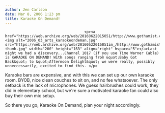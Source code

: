 ```yaml
---
author: Jen Carlson
date: Mar 8, 2006 1:23 pm
title: Karaoke On Demand!
---
```


	
										<p><a href="https://web.archive.org/web/20160622015051/http://www.gothamist.com/attachments/arts_jen/2006_03_arts_karaokeondeman.jpg"><img alt="2006_03_arts_karaokeondeman.jpg" src="https://web.archive.org/web/20160622015051im_/http://www.gothamist.com/attachments/arts_jen/2006_03_arts_karaokeondeman-thumb.jpg" width="200" height="163" align="right" hspace="5"></a>Last night we had a discovery...Channel 1017 (if you use Time Warner Cable) is KARAOKE ON DEMAND! With songs ranging from &quot;Baby Got Back&quot; to &quot;Afternoon Delight&quot; we were really, possibly unneccessarily, excited to find this. </p>

<p>Karaoke bars are expensive, and with this we can set up our own karaoke room. BYOB, nice clean couches to sit on, and no fee whatsoever. The only setback is the lack of microphones. We guess hairbrushes could work, they did in elementary school, but we&apos;re sure a motivated karaoke fan could also buy their own mic setup. </p>

<p>So there you go, Karaoke On Demand, plan your night accordingly. </p>					
										
									
				